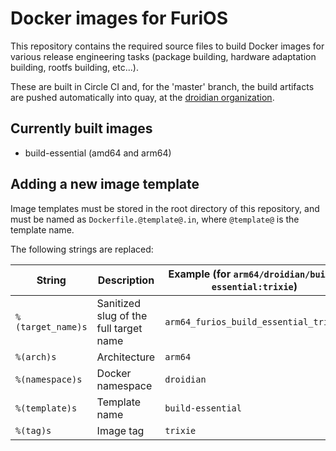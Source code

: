 Docker images for FuriOS
========================

This repository contains the required source files to build Docker images
for various release engineering tasks (package building, hardware adaptation building, rootfs building, etc...).

These are built in Circle CI and, for the 'master' branch, the build artifacts are pushed automatically
into quay, at the [droidian organization](https://quay.io/repository/droidian/build-essential).

Currently built images
----------------------

* build-essential (amd64 and arm64)

Adding a new image template
---------------------------

Image templates must be stored in the root directory of this repository, and must be named as `Dockerfile.@template@.in`,
where `@template@` is the template name.

The following strings are replaced:

| String            | Description                            | Example (for `arm64/droidian/build-essential:trixie`) |
|-------------------|----------------------------------------|-------------------------------------------------------------|
| `%(target_name)s` | Sanitized slug of the full target name | `arm64_furios_build_essential_trixie`                     |
| `%(arch)s`        | Architecture                           | `arm64`                                                     |
| `%(namespace)s`   | Docker namespace                       | `droidian`                                                  |
| `%(template)s`    | Template name                          | `build-essential`                                           |
| `%(tag)s`         | Image tag                              | `trixie`                                                    |
